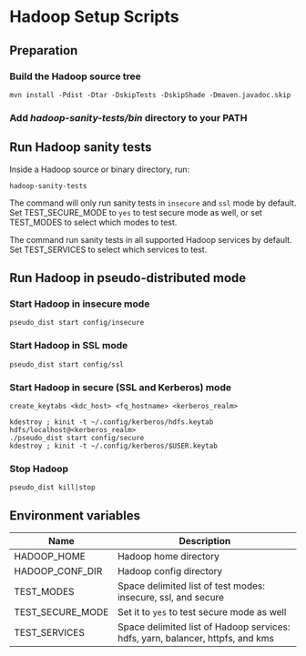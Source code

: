 # Hadoop Setup Scripts

## Preparation

### Build the Hadoop source tree

    mvn install -Pdist -Dtar -DskipTests -DskipShade -Dmaven.javadoc.skip

### Add _hadoop-sanity-tests/bin_ directory to your PATH

## Run Hadoop sanity tests

Inside a Hadoop source or binary directory, run:

    hadoop-sanity-tests

The command will only run sanity tests in `insecure` and `ssl` mode by default.
Set TEST_SECURE_MODE to `yes` to test secure mode as well,
or set TEST_MODES to select which modes to test.

The command run sanity tests in all supported Hadoop services by default.
Set TEST_SERVICES to select which services to test.

## Run Hadoop in pseudo-distributed mode

### Start Hadoop in insecure mode

    pseudo_dist start config/insecure

### Start Hadoop in SSL mode

    pseudo_dist start config/ssl

### Start Hadoop in secure (SSL and Kerberos) mode

    create_keytabs <kdc_host> <fq_hostname> <kerberos_realm>

    kdestroy ; kinit -t ~/.config/kerberos/hdfs.keytab hdfs/localhost@<kerberos_realm>
    ./pseudo_dist start config/secure
    kdestroy ; kinit -t ~/.config/kerberos/$USER.keytab

### Stop Hadoop

    pseudo_dist kill|stop

## Environment variables

Name             | Description
-----------------|-------------
HADOOP_HOME      | Hadoop home directory
HADOOP_CONF_DIR  | Hadoop config directory
TEST_MODES       | Space delimited list of test modes: insecure, ssl, and secure
TEST_SECURE_MODE | Set it to `yes` to test secure mode as well
TEST_SERVICES    | Space delimited list of Hadoop services: hdfs, yarn, balancer, httpfs, and kms
